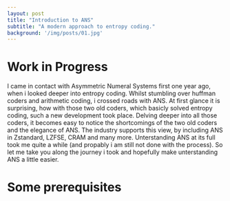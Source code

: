 ```yaml
---
layout: post	
title: "Introduction to ANS"
subtitle: "A modern approach to entropy coding."
background: '/img/posts/01.jpg'	
---
```


# Work in Progress
I came in contact with Asymmetric Numeral Systems first one year ago, when i looked deeper into entropy coding. Whilst stumbling over huffman coders and arithmetic coding, i crossed roads with ANS. At first glance it is surprising, how with those two old coders, which basicly solved entropy coding, such a new development took place. Delving deeper into all those coders, it becomes easy to notice the shortcomings of the two old coders and the elegance of ANS. The industry supports this view, by including ANS  in Zstandard, LZFSE, CRAM and many more. Unterstanding ANS at its full took me quite a while (and propably i am still not done with the process). So let me take you along the journey i took and hopefully make unterstanding ANS a little easier.

#  Some prerequisites
